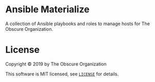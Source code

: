 Ansible Materialize
===================

A collection of Ansible playbooks and roles to manage hosts for The Obscure Organization.

License
=======

Copyright &copy; 2019 by The Obscure Organization

This software is MIT licensed, see [`LICENSE`](LICENSE) for details.
